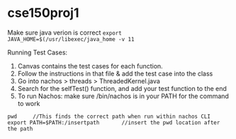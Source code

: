 # cse150proj1

Make sure java verion is correct
```export JAVA_HOME=$(/usr/libexec/java_home -v 11```

Running Test Cases: 
1. Canvas contains the test cases for each function. 
2. Follow the instructions in that file & add the test case into the class
3. Go into nachos > threads > ThreadedKernel.java
4. Search for the selfTest() function, and add your test function to the end
5. To run Nachos: make sure /bin/nachos is in your PATH for the command to work  

```
pwd     //This finds the correct path when run within nachos CLI
export PATH=$PATH:/insertpath       //insert the pwd location after the path
```

